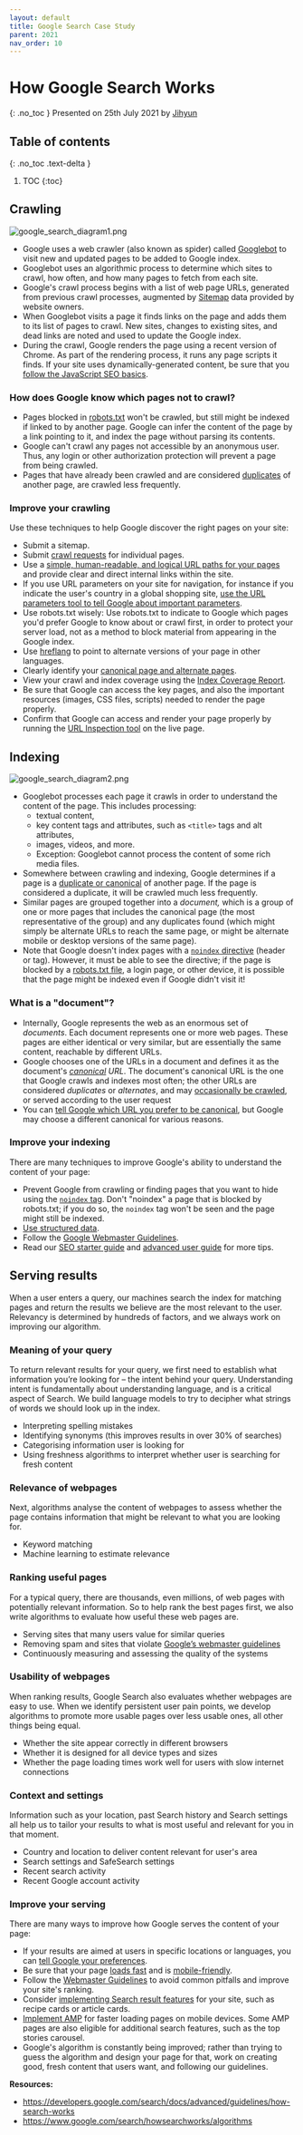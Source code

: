 ```yaml
---
layout: default
title: Google Search Case Study
parent: 2021
nav_order: 10
---
```


# How Google Search Works
{: .no_toc }
Presented on 25th July 2021 by [Jihyun](https://github.com/jihyun-um)

## Table of contents
{: .no_toc .text-delta }

1. TOC
{:toc}

## Crawling
![google_search_diagram1.png](google_search_diagram1.png)

- Google uses a web crawler (also known as spider) called [Googlebot](https://developers.google.com/search/docs/advanced/crawling/googlebot) to visit new and updated pages to be added to Google index.
- Googlebot uses an algorithmic process to determine which sites to crawl, how often, and how many pages to fetch from each site.
- Google's crawl process begins with a list of web page URLs, generated from previous crawl processes, augmented by [Sitemap](https://developers.google.com/search/docs/advanced/sitemaps/build-sitemap) data provided by website owners.
- When Googlebot visits a page it finds links on the page and adds them to its list of pages to crawl. New sites, changes to existing sites, and dead links are noted and used to update the Google index.
- During the crawl, Google renders the page using a recent version of Chrome. As part of the rendering process, it runs any page scripts it finds. If your site uses dynamically-generated content, be sure that you [follow the JavaScript SEO basics](https://developers.google.com/search/docs/advanced/javascript/javascript-seo-basics).

### How does Google know which pages not to crawl?
- Pages blocked in [robots.txt](https://developers.google.com/search/docs/advanced/robots/create-robots-txt) won't be crawled, but still might be indexed if linked to by another page. Google can infer the content of the page by a link pointing to it, and index the page without parsing its contents.
- Google can't crawl any pages not accessible by an anonymous user. Thus, any login or other authorization protection will prevent a page from being crawled.
- Pages that have already been crawled and are considered [duplicates](https://developers.google.com/search/docs/advanced/crawling/consolidate-duplicate-urls) of another page, are crawled less frequently.

### Improve your crawling
Use these techniques to help Google discover the right pages on your site:

- Submit a sitemap.
- Submit [crawl requests](https://developers.google.com/search/docs/advanced/crawling/ask-google-to-recrawl) for individual pages.
- Use a [simple, human-readable, and logical URL paths for your pages](https://developers.google.com/search/docs/advanced/guidelines/url-structure) and provide clear and direct internal links within the site.
- If you use URL parameters on your site for navigation, for instance if you indicate the user's country in a global shopping site, [use the URL parameters tool to tell Google about important parameters](https://support.google.com/webmasters/answer/6080550).
- Use robots.txt wisely: Use robots.txt to indicate to Google which pages you'd prefer Google to know about or crawl first, in order to protect your server load, not as a method to block material from appearing in the Google index.
- Use [hreflang](https://developers.google.com/search/docs/advanced/crawling/localized-versions) to point to alternate versions of your page in other languages.
- Clearly identify your [canonical page and alternate pages](https://developers.google.com/search/docs/advanced/crawling/consolidate-duplicate-urls).
- View your crawl and index coverage using the [Index Coverage Report](https://support.google.com/webmasters/answer/7440203).
- Be sure that Google can access the key pages, and also the important resources (images, CSS files, scripts) needed to render the page properly.
- Confirm that Google can access and render your page properly by running the [URL Inspection tool](https://support.google.com/webmasters/answer/9012289) on the live page.

## Indexing
![google_search_diagram2.png](google_search_diagram2.png)

- Googlebot processes each page it crawls in order to understand the content of the page. This includes processing:
    - textual content,
    - key content tags and attributes, such as `<title>` tags and alt attributes,
    - images, videos, and more.
    - Exception: Googlebot cannot process the content of some rich media files.
- Somewhere between crawling and indexing, Google determines if a page is a [duplicate or canonical](https://developers.google.com/search/docs/advanced/crawling/consolidate-duplicate-urls) of another page. If the page is considered a duplicate, it will be crawled much less frequently.
- Similar pages are grouped together into a *document,* which is a group of one or more pages that includes the canonical page (the most representative of the group) and any duplicates found (which might simply be alternate URLs to reach the same page, or might be alternate mobile or desktop versions of the same page).
- Note that Google doesn't index pages with a [`noindex` directive](https://developers.google.com/search/docs/advanced/crawling/block-indexing) (header or tag). However, it must be able to see the directive; if the page is blocked by a [robots.txt file](https://developers.google.com/search/docs/advanced/robots/intro), a login page, or other device, it is possible that the page might be indexed even if Google didn't visit it!

### What is a "document"?
- Internally, Google represents the web as an enormous set of *documents*. Each document represents one or more web pages. These pages are either identical or very similar, but are essentially the same content, reachable by different URLs.
- Google chooses one of the URLs in a document and defines it as the document's *[canonical](https://developers.google.com/search/docs/advanced/crawling/consolidate-duplicate-urls) URL*. The document's canonical URL is the one that Google crawls and indexes most often; the other URLs are considered *duplicates* or *alternates*, and may [occasionally be crawled](https://developers.google.com/search/docs/advanced/crawling/googlebot), or served according to the user request
- You can [tell Google which URL you prefer to be canonical](https://developers.google.com/search/docs/advanced/crawling/consolidate-duplicate-urls), but Google may choose a different canonical for various reasons.

### Improve your indexing
There are many techniques to improve Google's ability to understand the content of your page:

- Prevent Google from crawling or finding pages that you want to hide using the [`noindex` tag](https://developers.google.com/search/docs/advanced/crawling/block-indexing). Don't "noindex" a page that is blocked by robots.txt; if you do so, the `noindex` tag won't be seen and the page might still be indexed.
- [Use structured data](https://developers.google.com/search/docs/advanced/structured-data/intro-structured-data).
- Follow the [Google Webmaster Guidelines](https://developers.google.com/search/docs/advanced/guidelines/webmaster-guidelines).
- Read our [SEO starter guide](https://developers.google.com/search/docs/beginner/seo-starter-guide) and [advanced user guide](https://developers.google.com/search/docs/advanced/guidelines/get-started) for more tips.

## Serving results
When a user enters a query, our machines search the index for matching pages and return the results we believe are the most relevant to the user. Relevancy is determined by hundreds of factors, and we always work on improving our algorithm. 

### Meaning of your query
To return relevant results for your query, we first need to establish what information you’re looking for – the intent behind your query. Understanding intent is fundamentally about understanding language, and is a critical aspect of Search. We build language models to try to decipher what strings of words we should look up in the index.

- Interpreting spelling mistakes
- Identifying synonyms (this improves results in over 30% of searches)
- Categorising information user is looking for
- Using freshness algorithms to interpret whether user is searching for fresh content

### Relevance of webpages
Next, algorithms analyse the content of webpages to assess whether the page contains information that might be relevant to what you are looking for.

- Keyword matching
- Machine learning to estimate relevance

### Ranking useful pages
For a typical query, there are thousands, even millions, of web pages with potentially relevant information. So to help rank the best pages first, we also write algorithms to evaluate how useful these web pages are.

- Serving sites that many users value for similar queries
- Removing spam and sites that violate [Google’s webmaster guidelines](https://support.google.com/webmasters/answer/35769?hl=en-GB)
- Continuously measuring and assessing the quality of the systems

### Usability of webpages
When ranking results, Google Search also evaluates whether webpages are easy to use. When we identify persistent user pain points, we develop algorithms to promote more usable pages over less usable ones, all other things being equal.

- Whether the site appear correctly in different browsers
- Whether it is designed for all device types and sizes
- Whether the page loading times work well for users with slow internet connections

### Context and settings
Information such as your location, past Search history and Search settings all help us to tailor your results to what is most useful and relevant for you in that moment.

- Country and location to deliver content relevant for user's area
- Search settings and SafeSearch settings
- Recent search activity
- Recent Google account activity

### Improve your serving
There are many ways to improve how Google serves the content of your page:

- If your results are aimed at users in specific locations or languages, you can [tell Google your preferences](https://developers.google.com/search/docs/advanced/crawling/managing-multi-regional-sites).
- Be sure that your page [loads fast](https://developers.google.com/speed) and is [mobile-friendly](https://developers.google.com/search/mobile-sites).
- Follow the [Webmaster Guidelines](https://developers.google.com/search/docs/advanced/guidelines/webmaster-guidelines) to avoid common pitfalls and improve your site's ranking.
- Consider [implementing Search result features](https://developers.google.com/search/docs/advanced/structured-data/search-gallery) for your site, such as recipe cards or article cards.
- [Implement AMP](https://developers.google.com/search/docs/advanced/experience/about-amp) for faster loading pages on mobile devices. Some AMP pages are also eligible for additional search features, such as the top stories carousel.
- Google's algorithm is constantly being improved; rather than trying to guess the algorithm and design your page for that, work on creating good, fresh content that users want, and following our guidelines.

**Resources:**
- https://developers.google.com/search/docs/advanced/guidelines/how-search-works
- https://www.google.com/search/howsearchworks/algorithms